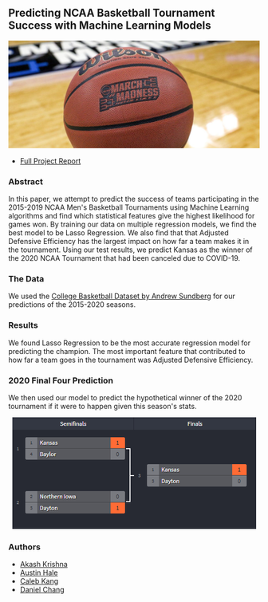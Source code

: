 ## Predicting NCAA Basketball Tournament Success with Machine Learning Models
<p align="center">
  <img src="imgs/March_Madness_Logo.jpg">
</p>

* [Full Project Report](#)
### Abstract
In this paper, we attempt to predict the success of teams participating in the 2015-2019 NCAA Men's Basketball Tournaments using Machine Learning algorithms and find which statistical features give the highest likelihood for games won. By training our data on multiple regression models, we find the best model to be Lasso Regression. We also find that that Adjusted Defensive Efficiency has the largest impact on how far a team makes it in the tournament. Using our test results, we predict Kansas as the winner of the 2020 NCAA Tournament that had been canceled due to COVID-19.

### The Data
We used the [College Basketball Dataset by Andrew Sundberg](https://www.kaggle.com/andrewsundberg/college-basketball-dataset) for our predictions of the 2015-2020 seasons.

### Results
We found Lasso Regression to be the most accurate regression model for predicting the champion. The most important feature that contributed to how far a team goes in the tournament was Adjusted Defensive Efficiency.

### 2020 Final Four Prediction
We then used our model to predict the hypothetical winner of the 2020 tournament if it were to happen given this season's stats.
<p align="center">
  <img src="imgs/bracket.png">
</p>

### Authors
* [Akash Krishna](https://github.com/AkashK23)
* [Austin Hale](https://github.com/austinbhale)
* [Caleb Kang](https://github.com/calebwkang)
* [Daniel Chang](https://github.com/dswchang)
